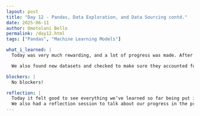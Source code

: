 ```yaml
---
layout: post
title: "Day 12 - Pandas, Data Exploration, and Data Sourcing contd."
date: 2025-06-11
author: Omotolani Bello
permalink: /day12.html
tags: ["Pandas", "Machine Learning Models"]

what_i_learned: |
  Today was very much rewarding, and a lot of progress was made. After shuffling around this morning to find a good place to settle down and get started with our project, we jumped into our tasks for the day. We did some literature reviews, and they were quite detailed and easy to understand, which made the process smoother. It was encouraging to find research that directly connects to the focus of our project.

  We also found new datasets and checked to make sure they accounted for what we needed—specifically, fair and dark skin bias. Using what we've been learning in Python, we located specific columns in the dataset to see if different skin tones were properly represented. After the lunch break, we started merging the datasets by identifying similar columns and aligning them to fit our research goals. It felt good to apply what we've learned in a real and meaningful way.

blockers: |
  No blockers!

reflection: |
  Today it felt good to see everything we’ve learned so far being put into action. Applying our Python skills to check for fairness in the dataset and merging data made things come together in a real way. It was motivating to finally see the connection between what we’ve been learning and the actual work.
  We also had a reflection session to talk about our progress in the program, which was a nice pause to appreciate how far we’ve come. I’m grateful to our graduate mentor, Blessing, for leading that—it helped me more aware of what we’ve done so far.
---
```

